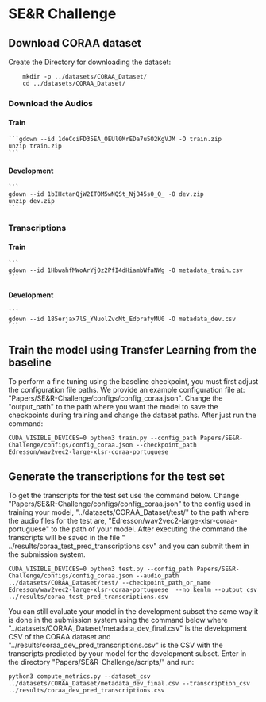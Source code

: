 # SE&R Challenge

## Download CORAA dataset
Create the Directory for downloading the dataset:
```
    mkdir -p ../datasets/CORAA_Dataset/
    cd ../datasets/CORAA_Dataset/
```

### Download the Audios

#### Train 
    ```gdown --id 1deCciFD35EA_OEUl0MrEDa7u5O2KgVJM -O train.zip
    unzip train.zip
    ```
#### Development 
    ```
    gdown --id 1bIHctanQjW2ITOM5wNQSt_NjB45s0_Q_ -O dev.zip
    unzip dev.zip
    ```
### Transcriptions
#### Train 
    ```
    gdown --id 1HbwahfMWoArYj0z2PfI4dHiambWfaNWg -O metadata_train.csv
    ```
#### Development 
    ```
    gdown --id 185erjax7lS_YNuolZvcMt_EdprafyMU0 -O metadata_dev.csv
    ```

## Train the model using Transfer Learning from the baseline
 To perform a fine tuning using the baseline checkpoint, you must first adjust the configuration file paths. We provide an example configuration file at: "Papers/SE&R-Challenge/configs/config_coraa.json".
  Change the "output_path" to the path where you want the model to save the checkpoints during training and change the dataset paths. After just run the command:

``` 
CUDA_VISIBLE_DEVICES=0 python3 train.py --config_path Papers/SE&R-Challenge/configs/config_coraa.json --checkpoint_path Edresson/wav2vec2-large-xlsr-coraa-portuguese 

``` 


## Generate the transcriptions for the test set


To get the transcripts for the test set use the command below. Change "Papers/SE&R-Challenge/configs/config_coraa.json" to the config used in training your model, "../datasets/CORAA_Dataset/test/" to the path where the audio files for the test are, "Edresson/wav2vec2-large-xlsr-coraa-portuguese" to the path of your model. After executing the command the transcripts will be saved in the file " ../results/coraa_test_pred_transcriptions.csv" and you can submit them in the submission system.


``` 
CUDA_VISIBLE_DEVICES=0 python3 test.py --config_path Papers/SE&R-Challenge/configs/config_coraa.json --audio_path ../datasets/CORAA_Dataset/test/ --checkpoint_path_or_name Edresson/wav2vec2-large-xlsr-coraa-portuguese  --no_kenlm --output_csv  ../results/coraa_test_pred_transcriptions.csv

``` 

You can still evaluate your model in the development subset the same way it is done in the submission system using the command below where "../datasets/CORAA_Dataset/metadata_dev_final.csv" is the development CSV of the CORAA dataset and "../results/coraa_dev_pred_transcriptions.csv" is the CSV with the transcripts predicted by your model for the development subset. Enter in the directory "Papers/SE&R-Challenge/scripts/" and run:


``` 
python3 compute_metrics.py --dataset_csv ../datasets/CORAA_Dataset/metadata_dev_final.csv --transcription_csv ../results/coraa_dev_pred_transcriptions.csv

```